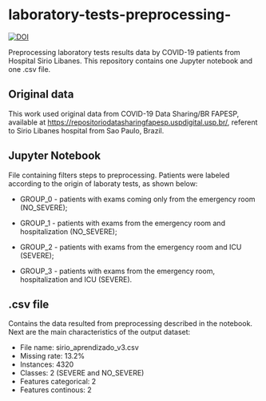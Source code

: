 # laboratory-tests-preprocessing-

[![DOI](https://zenodo.org/badge/475143794.svg)](https://zenodo.org/badge/latestdoi/475143794)

Preprocessing laboratory tests results data by COVID-19 patients from Hospital Sirio Libanes. This repository contains one Jupyter notebook and one .csv file.

## Original data
This work used original data from COVID-19 Data Sharing/BR FAPESP, available at https://repositoriodatasharingfapesp.uspdigital.usp.br/, referent to Sirio Libanes hospital from Sao Paulo, Brazil. 

## Jupyter Notebook
File containing filters steps to preprocessing. Patients were labeled according to the origin of laboraty tests, as shown below:

- GROUP_0 - patients with exams coming only from the emergency room (NO_SEVERE);

- GROUP_1 - patients with exams from the emergency room and hospitalization (NO_SEVERE);

- GROUP_2 - patients with exams from the emergency room and ICU (SEVERE);

- GROUP_3 - patients with exams from the emergency room, hospitalization and ICU (SEVERE).

## .csv file
Contains the data resulted from preprocessing described in the notebook. Next are the main characteristics of the output dataset:
- File name: sirio_aprendizado_v3.csv
- Missing rate: 13.2%
- Instances: 4320
- Classes: 2 (SEVERE and NO_SEVERE)
- Features categorical: 2
- Features continous: 2
